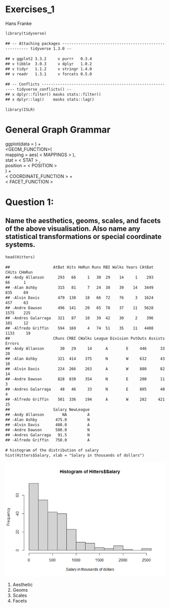 Exercises\_1
================
Hans Franke

    library(tidyverse)

    ## -- Attaching packages ------------------------------------------------------- tidyverse 1.3.0 --

    ## v ggplot2 3.3.2     v purrr   0.3.4
    ## v tibble  3.0.3     v dplyr   1.0.2
    ## v tidyr   1.1.2     v stringr 1.4.0
    ## v readr   1.3.1     v forcats 0.5.0

    ## -- Conflicts ---------------------------------------------------------- tidyverse_conflicts() --
    ## x dplyr::filter() masks stats::filter()
    ## x dplyr::lag()    masks stats::lag()

    library(ISLR)

General Graph Grammar
=====================

ggplot(data = <DATA>) +  
<GEOM_FUNCTION>(  
mapping = aes( &lt; MAPPINGS &gt; ),  
stat = &lt; STAT &gt; ,  
position = &lt; POSITION &gt;  
) +  
&lt; COORDINATE\_FUNCTION &gt; +  
&lt; FACET\_FUNCTION &gt;

Question 1:
===========

Name the aesthetics, geoms, scales, and facets of the above visualisation. Also name any statistical transformations or special coordinate systems.
---------------------------------------------------------------------------------------------------------------------------------------------------

    head(Hitters)

    ##                   AtBat Hits HmRun Runs RBI Walks Years CAtBat CHits CHmRun
    ## -Andy Allanson      293   66     1   30  29    14     1    293    66      1
    ## -Alan Ashby         315   81     7   24  38    39    14   3449   835     69
    ## -Alvin Davis        479  130    18   66  72    76     3   1624   457     63
    ## -Andre Dawson       496  141    20   65  78    37    11   5628  1575    225
    ## -Andres Galarraga   321   87    10   39  42    30     2    396   101     12
    ## -Alfredo Griffin    594  169     4   74  51    35    11   4408  1133     19
    ##                   CRuns CRBI CWalks League Division PutOuts Assists Errors
    ## -Andy Allanson       30   29     14      A        E     446      33     20
    ## -Alan Ashby         321  414    375      N        W     632      43     10
    ## -Alvin Davis        224  266    263      A        W     880      82     14
    ## -Andre Dawson       828  838    354      N        E     200      11      3
    ## -Andres Galarraga    48   46     33      N        E     805      40      4
    ## -Alfredo Griffin    501  336    194      A        W     282     421     25
    ##                   Salary NewLeague
    ## -Andy Allanson        NA         A
    ## -Alan Ashby        475.0         N
    ## -Alvin Davis       480.0         A
    ## -Andre Dawson      500.0         N
    ## -Andres Galarraga   91.5         N
    ## -Alfredo Griffin   750.0         A

    # histogram of the distribution of salary
    hist(Hitters$Salary, xlab = "Salary in thousands of dollars")

![](Exercises_1_files/figure-gfm/unnamed-chunk-3-1.png)<!-- -->

1.  Aesthetic
2.  Geoms
3.  Scales
4.  Facets

